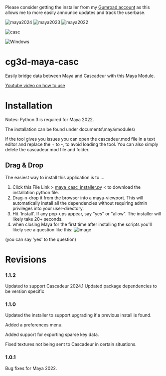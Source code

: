 Please consider getting the installer from my [Gumroad account](https://3dcgguru.gumroad.com/l/jowgd) as this allows me to more easily announce updates and track the userbase.


![maya2024](https://img.shields.io/badge/Maya_2024-tested-brightgreen.svg)
![maya2023](https://img.shields.io/badge/Maya_2023-tested-brightgreen.svg)
![maya2022](https://img.shields.io/badge/Maya_2022-tested-brightgreen.svg)

![casc](https://img.shields.io/badge/Cascadeur_2023.2+-required-red.svg)

![Windows](https://img.shields.io/badge/Windows-tested-blue)


# cg3d-maya-casc
Easily bridge data between Maya and Cascadeur with this Maya Module.

[Youtube video on how to use](https://youtu.be/BQiqKtXEmP4)

# Installation

Notes:
Python 3 is required for Maya 2022. 

The installation can be found under documents\maya\modules\

If the tool gives you issues you can open the cascadeur.mod file in a text editor and replace the + to -, to avoid loading the tool.  You can also simply delete the cascadeur.mod file and folder.

## Drag & Drop
The easiest way to install this application is to ...
1. Click this File Link > [maya_casc_installer.py](https://github.com/Nathanieljla/cg3d-maya-casc/releases/download/v1.1.0/maya_casc_installer.py) < to download the installation python file.
2. Drag-n-drop it from the browser into a maya-viewport. 
This will automatically install all the dependencies without requiring admin privileges into your user-directory.
3. Hit 'Install'.  If any pop-ups appear, say "yes" or "allow".  The installer will likely take 20+ seconds.
4. when closing Maya for the first time after installing the scripts you'll likely see a question like this:
   ![image](https://github.com/Nathanieljla/cg3d-maya-casc/assets/1466171/3c40331a-5e3b-4151-85c5-1e2127ff3f28)
   
 (you can say 'yes' to the question)

 # Revisions
 ### 1.1.2
 Updated to support Cascadeur 2024.1
 Updated package dependencies to be version specific
 
 
 ### 1.1.0
 
 Updated the installer to support upgrading if a previous install is found.
 
 Added a preferences menu.
 
 Added support for exporting sparse key data.
 
 Fixed textures not being sent to Cascadeur in certain situations.
 
 ### 1.0.1
 
 Bug fixes for Maya 2022.
   

